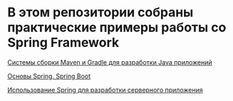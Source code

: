 # В этом репозитории собраны практические примеры работы со Spring Framework

[Системы сборки Maven и Gradle для разработки Java приложений](https://github.com/MikhailAkulov/Spring_Framework/tree/main/Examples/Example_1)

[Основы Spring. Spring Boot](https://github.com/MikhailAkulov/Spring_Framework/tree/main/Examples/Example_2)

[Использование Spring для разработки серверного приложения](https://github.com/MikhailAkulov/Spring_Framework/tree/main/Examples/Example_3)
